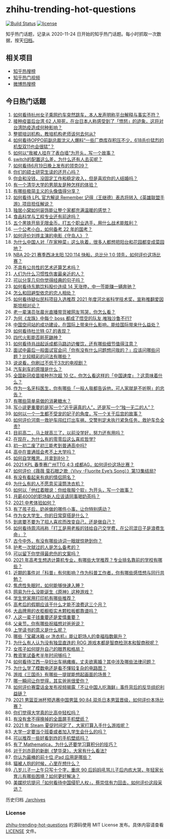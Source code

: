 # zhihu-trending-hot-questions

[![Build Status](https://github.com/justjavac/zhihu-trending-hot-questions/workflows/ci/badge.svg?branch=master)](https://github.com/justjavac/zhihu-trending-hot-questions/actions)
[![license](https://img.shields.io/github/license/justjavac/zhihu-trending-hot-questions)](https://github.com/justjavac/zhihu-trending-hot-questions/blob/master/LICENSE)

知乎热门话题，记录从 2020-11-24 日开始的知乎热门话题。每小时抓取一次数据，按天[归档](./archives)。

## 相关项目

- [知乎热搜榜](https://github.com/justjavac/zhihu-trending-top-search)
- [知乎热门视频](https://github.com/justjavac/zhihu-trending-hot-video)
- [微博热搜榜](https://github.com/justjavac/weibo-trending-hot-search)

## 今日热门话题

<!-- BEGIN -->
<!-- 最后更新时间 Mon Jun 21 2021 10:36:14 GMT+0800 (China Standard Time) -->

1. [如何看待杭州女子乘网约车突然跳车，本人发声明称平台解释与事实不符？](https://www.zhihu.com/question/465856176)
2. [接种疫苗后台湾 62
   人猝死，在台日本人称感受到了「愤怒」的迹象，这将对台湾防疫造成何种影响？](https://www.zhihu.com/question/466110239)
3. [整顿培训机构，教培机构老师该何去何从?](https://www.zhihu.com/question/463008808)
4. [如何看待OPPO前副总裁沈义人爆料“一些厂商库存积压不少，618杀价猛烈的机型双11也会很猛”？](https://www.zhihu.com/question/466051197)
5. [如何以“我被人挂在了表白墙”为开头，写一个故事？](https://www.zhihu.com/question/461083286)
6. [switch的配置这么差，为什么还有人去买呢？](https://www.zhihu.com/question/464901398)
7. [如何看待6月19日晚上发布的领克09？](https://www.zhihu.com/question/466043949)
8. [你们的硕士研究生读的还开心吗？](https://www.zhihu.com/question/455981846)
9. [你会和没钱，没固定工作和稳定收入，但是喜欢你的人结婚吗？](https://www.zhihu.com/question/463865885)
10. [有一个清华大学的男朋友是种怎样的体验？](https://www.zhihu.com/question/30174174)
11. [有哪些极简主义的头像值得分享？](https://www.zhihu.com/question/29173647)
12. [如何看待 LPL 官方解说 Remember
    记得（王继德）表态将转入《英雄联盟手游》项目担任解说？](https://www.zhihu.com/question/465610838)
13. [独居小窝如何装饰能让整个家都充满温暖的感觉？](https://www.zhihu.com/question/458240313)
14. [食品科学与工程专业还有前途吗？](https://www.zhihu.com/question/372375945)
15. [五个黑铁开局无限金币，打五个职业选手，用什么战术能胜利？](https://www.zhihu.com/question/460139174)
16. [一个公考小白，如何备考 22 年的国考？](https://www.zhihu.com/question/447760134)
17. [如何评价刘烨主演的电影《守岛人》？](https://www.zhihu.com/question/462891336)
18. [为什么中国人对「在家种菜」这么执着，很多人都想把阳台和花园都变成菜园地？](https://www.zhihu.com/question/460289845)
19. [NBA 20-21 赛季西决太阳 120:114 快船，总比分 1:0
    领先，如何评价这场比赛？](https://www.zhihu.com/question/466241571)
20. [不具有公共性的艺术还算艺术吗？](https://www.zhihu.com/question/465384478)
21. [人们为什么习惯性伤害最亲近的人？](https://www.zhihu.com/question/456462645)
22. [可以分享几句你觉得经典的句子吗？](https://www.zhihu.com/question/462684825)
23. [如何看待东鹏饮料股价连续 14 天涨停，中一签能赚一辆奔驰？](https://www.zhihu.com/question/465492977)
24. [怎么和回避型依恋的恋人相处？](https://www.zhihu.com/question/441554867)
25. [如何看待疑似民科项目入选推荐 2021
    年度河北省科学技术奖，宣称推翻爱因斯坦相对论？](https://www.zhihu.com/question/465966475)
26. [老一辈演员张晨光直播带货被网友骂哭，你怎么看？](https://www.zhihu.com/question/465922667)
27. [为何《龙珠》中每个 boss 都成了悟空的队友,唯独沙鲁不行?](https://www.zhihu.com/question/464605306)
28. [中国空间站的成功建设，在国际上带来什么影响，能给国际带来什么益处？](https://www.zhihu.com/question/465703732)
29. [如何看待杜兰特 G7 的表现？](https://www.zhihu.com/question/466100708)
30. [四代火影能否耗死鼬神？](https://www.zhihu.com/question/462369273)
31. [如何看待肖战起诉成都马路边边餐饮，还有哪些细节值得注意？](https://www.zhihu.com/question/465777508)
32. [面试中最后一般面试官会问「你有没有什么问题想问我的？」应该问哪些问题？比较精彩的问法有哪些？](https://www.zhihu.com/question/21559274)
33. [说说看，你刷过不低于3次的电视剧？](https://www.zhihu.com/question/457564696)
34. [汽车刹车的原理是什么？](https://www.zhihu.com/question/23704461)
35. [全国新冠疫苗接种剂次超 10
    亿，你怎么看这样的「中国速度」？这意味着什么？](https://www.zhihu.com/question/466136436)
36. [作为一名牙科医生，你有哪些「一般人我都告诉他，可人家就是不听啊」的忠告？](https://www.zhihu.com/question/56477060)
37. [有哪些简单易做的消暑糖水？](https://www.zhihu.com/question/20362705)
38. [写小说更重要的是写一个“近乎逼真的人”，还是写一个“独一无二的人”？](https://www.zhihu.com/question/462450168)
39. [如何以一个一生都不受宠的妃子的角度，写一个关于后宫的故事？](https://www.zhihu.com/question/459786967)
40. [如何评价河南一救护车闯红灯出车祸，交警判定未执行紧急任务，救护车负全责?](https://www.zhihu.com/question/465874196)
41. [目前高二，马上就高三了，以前没学好，努力还有用吗？](https://www.zhihu.com/question/452901439)
42. [在现在，为什么有的零零后这么喜欢哲学?](https://www.zhihu.com/question/436744133)
43. [初一初二废了初三能考到普通高中吗?](https://www.zhihu.com/question/465062081)
44. [高中在普通班会考不上大学吗？](https://www.zhihu.com/question/458586665)
45. [如何自学雅思，并拿到8分？](https://www.zhihu.com/question/48493199)
46. [2021 KPL 春季赛广州TTG 4:3
    成都AG，如何评价这场比赛？](https://www.zhihu.com/question/466215624)
47. [如何评价《薇薇 萤石眼之歌（Vivy -Fluorite Eye’s
    Song）》第13集结局?](https://www.zhihu.com/question/466054985)
48. [有没有看起来有病的情侣网名？](https://www.zhihu.com/question/460193137)
49. [为什么有的人不愿意买滚筒洗衣机？](https://www.zhihu.com/question/393287010)
50. [如何以「他红着眼说：你给我服个软」为开头，写一个故事？](https://www.zhihu.com/question/460697101)
51. [月薪4000的职场新人应该请同事喝奶茶吗？](https://www.zhihu.com/question/466090577)
52. [2021 中考体验如何？](https://www.zhihu.com/question/463592456)
53. [有了孩子后，奶爸做的哪件小事，让你特别感动？](https://www.zhihu.com/question/464550144)
54. [作为女大学生，你的日常穿搭是什么？](https://www.zhihu.com/question/317964300)
55. [到底要不要为了招人喜欢而改变自己，还是做自己？](https://www.zhihu.com/question/462208808)
56. [如何看待周鸿祎称「打工是用老板的钱给自己交学费，在公司混日子是浪费生命」？](https://www.zhihu.com/question/465936066)
57. [古今中外，有没有哪些诗词一眼就惊艳到你？](https://www.zhihu.com/question/465337346)
58. [护考一次就过的人是怎么备考的？](https://www.zhihu.com/question/462889007)
59. [可以留下你觉得最悲伤的文案吗？](https://www.zhihu.com/question/462309130)
60. [2021
    年高考生想选计算机专业，有哪些大学推荐？专业排名靠前的学校有哪些？](https://www.zhihu.com/question/459989965)
61. [近期的事件对「科普」有何影响？作为科普工作者，你有哪些感悟想与同行共勉？](https://www.zhihu.com/question/466136091)
62. [焦虑性失眠时，如何能够快速入睡？](https://www.zhihu.com/question/380959121)
63. [网易为什么没能诞生《原神》这种游戏？](https://www.zhihu.com/question/462790812)
64. [学生党家用打印机有哪些推荐？](https://www.zhihu.com/question/265997721)
65. [高考后的假期应该干什么才能不浪费这三个月？](https://www.zhihu.com/question/464123456)
66. [大品牌用的衣柜橱柜实木颗粒板都靠谱吗？](https://www.zhihu.com/question/271313928)
67. [人这一辈子钱重要还是爱情重要？](https://www.zhihu.com/question/465525426)
68. [父亲节，你有哪些祝福想对爸爸说？](https://www.zhihu.com/question/464551221)
69. [上学读书的意义是什么呢？](https://www.zhihu.com/question/463575351)
70. [哪些「宝藏冰箱 or 洗衣机」能让职场人的幸福指数飙升？](https://www.zhihu.com/question/460520767)
71. [为什么有人认为没有独显直连的 ROG
    游戏本都是智商检测本和智商税呢？](https://www.zhihu.com/question/465832825)
72. [女孩子如何提升自己的眼界和格局？](https://www.zhihu.com/question/443769667)
73. [教资笔试备考半年时间够吗？](https://www.zhihu.com/question/460126171)
74. [如何看待江西一孕妇出车祸瘫痪，丈夫欲离婚？其中涉及哪些法律问题？](https://www.zhihu.com/question/465900205)
75. [为什么学了模数电还是看不懂较复杂的电路图？](https://www.zhihu.com/question/432824969)
76. [游戏《三国杀》有哪些一提就能想起画面的场景？](https://www.zhihu.com/question/464961456)
77. [哪一瞬间让你觉得，其实爸爸很爱你？](https://www.zhihu.com/question/465743920)
78. [如何评价赛雷话金发布视频揭露「不让中国人吃海鲜」事件背后的反华组织利益链？](https://www.zhihu.com/question/465827983)
79. [2021 男篮亚洲杯预选赛中国男篮 90:84
    双杀日本男篮晋级，如何评价本场比赛？](https://www.zhihu.com/question/465993602)
80. [你们觉得大学真的比高中轻松吗？](https://www.zhihu.com/question/460551661)
81. [有没有舍不得换掉的全面屏手机壁纸？](https://www.zhihu.com/question/420662927)
82. [2021 年 Steam 夏促时间定了，大家打算入手什么游戏呢？](https://www.zhihu.com/question/456973633)
83. [大学一定要当个班委或者加入学生会什么的吗？](https://www.zhihu.com/question/461953477)
84. [可以推荐一些好看到炸的手机壁纸吗？](https://www.zhihu.com/question/382946508)
85. [有了 Mathematica，为什么还要学习算积分的技巧？](https://www.zhihu.com/question/465906679)
86. [对于刘亦菲的新剧《梦华录》，大家有什么看法?](https://www.zhihu.com/question/463716425)
87. [你认为最棒的前十位 iPad 应用是哪些？](https://www.zhihu.com/question/34453138)
88. [猫被人抱的时候，心里在想什么？](https://www.zhihu.com/question/463390158)
89. [八岁儿子一上午只写十个字，重庆 90
    后妈妈吼骂儿子后内疚大哭，年轻家长育儿有哪些困境？如何更好解决？](https://www.zhihu.com/question/465723069)
90. [美媒挖坑提问「如何看待中国侵犯人权」，蔡崇信有力回击，如何评价这段采访？](https://www.zhihu.com/question/465932695)

<!-- END -->

历史归档 [./archives](./archives)

### License

[zhihu-trending-hot-questions](https://github.com/justjavac/zhihu-trending-hot-questions)
的源码使用 MIT License 发布。具体内容请查看 [LICENSE](./LICENSE) 文件。
